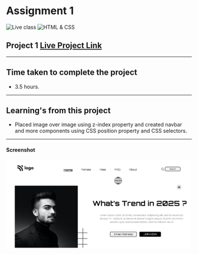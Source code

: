 # Assignment 1

![Live class](https://img.shields.io/badge/LIVE--CLASS-PROJECT--1-lightgrey)
![HTML & CSS](https://img.shields.io/badge/HTML-CSS-orange)




## Project 1 [Live Project Link](https://js-bootcamp-project-1.netlify.app/)
---
## Time taken to complete the project

-   3.5 hours.
---
## Learning's from this project
 -   Placed image over image using z-index property and created navbar and more components using CSS position property and CSS selectors.

---



#### Screenshot

![Desktop](./screenshot/Screenshot%202022-08-14%20074852.png)